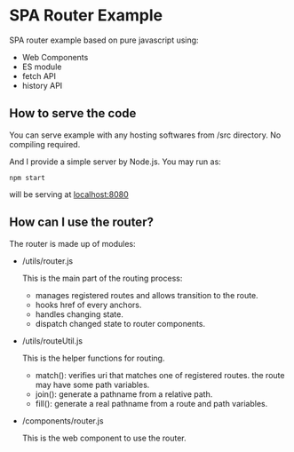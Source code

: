 # SPA Router Example
SPA router example based on pure javascript using:
- Web Components
- ES module
- fetch API
- history API

## How to serve the code
You can serve example with any hosting softwares from /src directory. No compiling required.

And I provide a simple server by Node.js. You may run as:

```
npm start
```

will be serving at [localhost:8080](http://localhost:8080)

## How can I use the router?
The router is made up of modules:
- /utils/router.js

	This is the main part of the routing process:
	- manages registered routes and allows transition to the route.
	- hooks href of every anchors.
	- handles changing state.
	- dispatch changed state to router components.
- /utils/routeUtil.js

	This is the helper functions for routing.
	- match(): verifies uri that matches one of registered routes. the route may have some path variables.
	- join(): generate a pathname from a relative path.
	- fill(): generate a real pathname from a route and path variables.
- /components/router.js

	This is the web component to use the router.